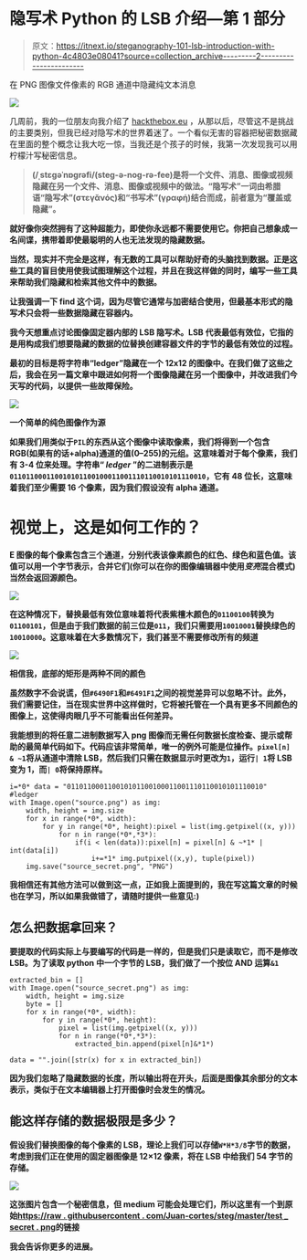 # 隐写术 Python 的 LSB 介绍—第 1 部分

> 原文：<https://itnext.io/steganography-101-lsb-introduction-with-python-4c4803e08041?source=collection_archive---------2----------------------->

在 PNG 图像文件像素的 RGB 通道中隐藏纯文本消息

![](img/90a480932e0e69c64eef84ea6b3aa5d6.png)

几周前，我的一位朋友向我介绍了 [hackthebox.eu](https://www.hackthebox.eu) ，从那以后，尽管这不是挑战的主要类别，但我已经对隐写术的世界着迷了。一个看似无害的容器把秘密数据藏在里面的整个概念让我大吃一惊，当我还是个孩子的时候，我第一次发现我可以用柠檬汁写秘密信息。

> [](https://en.wikipedia.org/wiki/Steganography)**(/ˌstɛɡəˈnɒɡrəfi/(steg-ə-nog-rə-fee)是将一个文件、消息、图像或视频隐藏在另一个文件、消息、图像或视频中的做法。“隐写术”一词由希腊语“隐写术”(στεγᾰνός)和“书写术”(γραφή)结合而成，前者意为“覆盖或隐藏”。**

**就好像你突然拥有了这种超能力，即使你永远都不需要使用它。你把自己想象成一名间谍，携带着即使最聪明的人也无法发现的隐藏数据。**

**当然，现实并不完全是这样，有无数的工具可以帮助好奇的头脑找到数据。正是这些工具的盲目使用使我试图理解这个过程，并且在我这样做的同时，编写一些工具来帮助我们隐藏和检索其他文件中的数据。**

**让我强调一下 **find** 这个词，因为尽管它通常与加密结合使用，但最基本形式的隐写术只会将一些数据隐藏在容器内。**

**我今天想重点讨论图像固定器内部的 LSB 隐写术。LSB 代表最低有效位，它指的是用构成我们想要隐藏的数据的位替换创建容器文件的字节的最低有效位的过程。**

**最初的目标是将字符串“ledger”隐藏在一个 12x12 的图像中。在我们做了这些之后，我会在另一篇文章中跟进如何将一个图像隐藏在另一个图像中，并改进我们今天写的代码，以提供一些故障保险。**

**![](img/91f955115a27a9a7342b4ea87f7b599d.png)**

**一个简单的纯色图像作为源**

**如果我们用类似于`PIL`的东西从这个图像中读取像素，我们将得到一个包含 RGB(如果有的话+alpha)通道的值(0–255)的元组。这意味着对于每个像素，我们有 3-4 位来处理。字符串“ *ledger* ”的二进制表示是`011011000110010101100100011001110110010101110010`，它有 48 位长，这意味着我们至少需要 16 个像素，因为我们假设没有 alpha 通道。**

# **视觉上，这是如何工作的？**

**E 图像的每个像素包含三个通道，分别代表该像素颜色的红色、绿色和蓝色值。该值可以用一个字节表示，合并它们(你可以在你的图像编辑器中使用*变亮*混合模式)当然会返回源颜色。**

**![](img/a60ced7dd249247d4e04ba6ce81703c3.png)**

**在这种情况下，替换最低有效位意味着将代表紫檀木颜色的`01100100`转换为`01100101`，但是由于我们数据的前三位是`011`，我们只需要用`10010001`替换绿色的`10010000`。这意味着在大多数情况下，我们甚至不需要修改所有的频道**

**![](img/cc558bffe4a1f8e22db4848037895994.png)**

**相信我，底部的矩形是两种不同的颜色**

**虽然数字不会说谎，但`#6490F1`和`#6491F1`之间的视觉差异可以忽略不计。此外，我们需要记住，当在现实世界中这样做时，它将被托管在一个具有更多不同颜色的图像上，这使得肉眼几乎不可能看出任何差异。**

**我能想到的将任意二进制数据写入 png 图像而无需任何数据长度检查、提示或帮助的最简单代码如下。代码应该非常简单，唯一的例外可能是位操作。`pixel[n] & ~1`将从通道中清除 LSB，然后我们只需在数据显示时更改为`1`，运行`| 1`将 LSB 变为 1，而`| 0`将保持原样。**

```
i=*0* data = "011011000110010101100100011001110110010101110010" #ledger
with Image.open("source.png") as img:
    width, height = img.size
    for x in range(*0*, width):
        for y in range(*0*, height):pixel = list(img.getpixel((x, y)))
            for n in range(*0*,*3*):
                if(i < len(data)):pixel[n] = pixel[n] & ~*1* | int(data[i])
                    i+=*1* img.putpixel((x,y), tuple(pixel))
    img.save("source_secret.png", "PNG")
```

**我相信还有其他方法可以做到这一点，正如我上面提到的，我在写这篇文章的时候也在学习，所以如果我做错了，请随时提供一些意见:)**

## **怎么把数据拿回来？**

**要提取的代码实际上与要编写的代码是一样的，但是我们只是读取它，而不是修改 LSB。为了读取 python 中一个字节的 LSB，我们做了一个按位 AND 运算`&1`**

```
extracted_bin = []
with Image.open("source_secret.png") as img:
    width, height = img.size
    byte = []
    for x in range(*0*, width):
        for y in range(*0*, height):
            pixel = list(img.getpixel((x, y)))
            for n in range(*0*,*3*):
                extracted_bin.append(pixel[n]&*1*)

data = "".join([str(x) for x in extracted_bin])
```

**因为我们忽略了隐藏数据的长度，所以输出将在开头，后面是图像其余部分的文本表示，类似于在文本编辑器上打开图像时会发生的情况。**

## **能这样存储的数据极限是多少？**

**假设我们替换图像的每个像素的 LSB，理论上我们可以存储`W*H*3/8`字节的数据，考虑到我们正在使用的固定器图像是 12×12 像素，将在 LSB 中给我们 54 字节的存储。**

**![](img/c4d5a0694eb799b97e04de1321b442e5.png)**

**这张图片包含一个秘密信息，但 medium 可能会处理它们，所以这里有一个到原始[https://raw . githubusercontent . com/Juan-cortes/steg/master/test _ secret . png](https://raw.githubusercontent.com/juan-cortes/steg/master/test_secret.png)的链接**

**我会告诉你更多的进展。**